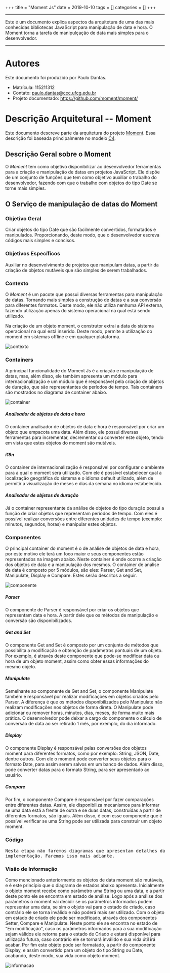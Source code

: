 +++
title = "Moment Js"
date = 2019-10-10
tags = []
categories = []
+++

---

Este é um documento explica aspectos da arquitetura de uma das mais conhecidas bibliotecas JavaScript para manipulação de data e hora. O Moment
torna a tarefa de manipulçação de data mais simples para o desenvolvedor.

---

# Autores

Este documento foi produzido por Paulo Dantas.

- Matrícula: 115211312
- Contato: paulo.dantas@ccc.ufcg.edu.br
- Projeto documentado: https://github.com/moment/moment/

# Descrição Arquitetural -- Moment

Este documento descreve parte da arquitetura do projeto [Moment](https://github.com/moment/moment/). Essa descrição foi baseada principalmente no modelo [C4](https://c4model.com/).

## Descrição Geral sobre o Moment

O _Moment_ tem como objetivo disponibilizar ao desenvolvedor ferramentas para a criação e manipulação de datas em projetos JavaScript.
Ele dispõe de um conjunto de funções que tem como objetivo auxiliar o trabalho do desenvolvedor, fazendo com que o trabalho com objetos do tipo Date se torne mais simples.

## O Serviço de manipulação de datas do Moment

### Objetivo Geral

Criar objetos do tipo Date que são facilmente convertidos, formatados e manipulados. Proporcionando, deste modo, que o desenvolvedor escreva códigos mais simples e concisos.

### Objetivos Específicos

Auxiliar no desenvolvimento de projetos que manipulam datas, a partir da criação de objetos mutáveis que são simples de serem trabalhados.

### Contexto

O _Moment_ é um pacote que possui diversas ferramentas para manipulação de datas. Tornando mais simples a construção de datas e a sua conversão para diferentes formatos. Deste modo, ele não utiliza nenhuma API externa, fazendo utilização apenas do sistema operacional na qual está sendo utilizado.

Na criação de um objeto moment, o construtor extrai a data do sistema operacional na qual está inserido. Deste modo, permite a utilização do moment em sistemas offline e em qualquer plataforma.

![contexto](momentjs/momentjs-context-diagram.png)

### Containers

A principal funcionalidade do Moment Js é a criação e manipulação de datas, mas, além disso, ele também apresenta um módulo para internacionalização e um módulo que é responsável pela criação de objetos de duração, que são representantes de períodos de tempo. Tais containers são mostrados no diagrama de container abaixo.

![container](momentjs/momentjs-container-diagram.png)

##### Analisador de objetos de data e hora

O container analisador de objetos de data e hora é responsável por criar um objeto que empacota uma data. Além disso, ele possui diversas ferramentas para incrementar, decrementar ou converter este objeto, tendo em vista que estes objetos do moment são mutáveis.

##### i18n

O container de internacionalização é responsável por configurar o ambiente para a qual o moment será utilizado. Com ele é possível estabelecer qual a localização geográfica do sistema e o idioma default utilizado, além de permitir a visualização de meses e dias da semana no idioma estabelecido.

##### Analisador de objetos de duração

Já o container representante da análise de objetos do tipo duração possui a função de criar objetos que representam períodos de tempo. Com eles é possível realizar conversões entre diferentes unidades de tempo (exemplo: minutos, segundos, horas) e manipular estes objetos.

### Componentes

O principal container do moment é o de análise de objetos de data e hora, por este motivo ele terá um foco maior e seus componentes estão representados na imagem abaixo. Neste container é onde ocorre a criação dos objetos de data e a manipulação dos mesmos. O container de análise de data é composto por 5 módulos, são eles: Parser, Get and Set, Manipulate, Display e Compare. Estes serão descritos a seguir.

![componente](momentjs/momentjs-component-diagram.png)

##### Parser

O componente de Parser é responsável por criar os objetos que representam data e hora. A partir dele que os métodos de manipulação e conversão são disponibilizados.

##### Get and Set

O componente Get and Set é composto por um conjunto de métodos que possibilita a modificação e obtenção de parâmetros pontuais de um objeto. Por exemplo, é através deste componente que pode-se modificar data ou hora de um objeto moment, assim como obter essas informações do mesmo objeto.

##### Manipulate

Semelhante ao componente de Get and Set, o componente Manipulate também é responsável por realizar modificações em objetos criados pelo Parser. A diferença é que os métodos disponibilizados pelo Manipulate não realizam modificações nos objetos de forma direta. O Manipulate pode adicionar ou remover horas, minutos, dias, meses, de forma muito mais prática. O desenvolvedor pode deixar a cargo do componente o cálculo de conversão de data ao ser retirado 1 mês, por exemplo, do dia informado.

##### Display

O componente Display é responsável pelas conversões dos objetos moment para diferentes formatos, como por exemplo: String, JSON, Date, dentre outros. Com ele o moment pode converter seus objetos para o formato Date, para assim serem salvos em um banco de dados. Além disso, pode converter datas para o formato String, para ser apresentado ao usuário.

##### Compare

Por fim, o componente Compare é responsável por fazer comparações entre diferentes datas. Assim, ele disponibiliza mecanismos para informar se uma data está a frente de outra e se duas datas, construídas a partir de diferentes formatos, são iguais. Além disso, é com esse componente que é possível verificar se uma String pode ser utilizada para construir um objeto moment.

### Código

<pre>
Nesta etapa não faremos diagramas que apresentam detalhes da
implementação. Faremos isso mais adiante.
</pre>

### Visão de Informação

Como mencionado anteriormente os objetos de data moment são mutáveis, e é este princípio que o diagrama de estados abaixo apresenta.
Inicialmente o objeto moment recebe como parâmetro uma String ou uma data, e a partir deste ponto ele se encontra em estado de análise.
Logo após a análise dos parâmetros o moment vai decidir se os parâmetros informados podem representar uma data, se sim o objeto vai para o estado de criado, caso contrário ele se torna inválido e não poderá mais ser utilizado.
Com o objeto em estado de criado ele pode ser modificado, através dos componentes Setter, Compare e Manipulate. Neste ponto ele se encontra no estado de "Em modificação", caso os parâmetros informados para a sua modificação sejam válidos ele retorna para o estado de Criado e estará disponível para utilização futura, caso contrário ele se tornará inválido e sua vida útil irá acabar.
Por fim este objeto pode ser formatado, a partir do componente Display, e assim convertido para um objeto do tipo String ou Date, acabando, deste modo, sua vida como objeto moment.

![informacao](momentjs/momentjs-visao-informacao.png)
